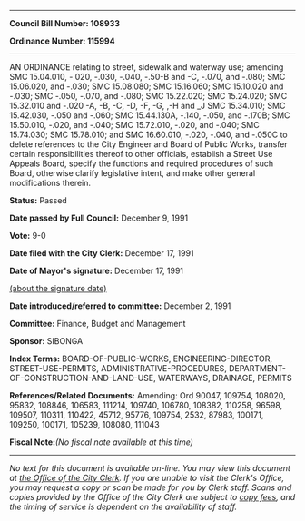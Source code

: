 

********

**Council Bill Number: 108933**
   
**Ordinance Number: 115994**
********

 AN ORDINANCE relating to street, sidewalk and waterway use; amending SMC 15.04.010, - 020, -.030, -.040, -.50-B and -C, -.070, and -.080; SMC 15.06.020, and -.030; SMC 15.08.080; SMC 15.16.060; SMC 15.10.020 and -.030; SMC -.050, -.070, and -.080; SMC 15.22.020; SMC 15.24.020; SMC 15.32.010 and -.020 -A, -B, -C, -D, -F, -G, ,-H and \_J SMC 15.34.010; SMC 15.42.030, -.050 and -.060; SMC 15.44.130A, -.140, -.050, and -.170B; SMC 15.50.010, -.020, and -.040; SMC 15.72.010, -.020, and -.040; SMC 15.74.030; SMC 15.78.010; and SMC 16.60.010, -.020, -.040, and -.050C to delete references to the City Engineer and Board of Public Works, transfer certain responsibilities thereof to other officials, establish a Street Use Appeals Board, specify the functions and required procedures of such Board, otherwise clarify legislative intent, and make other general modifications therein.

**Status:** Passed
   
**Date passed by Full Council:** December 9, 1991
   
**Vote:** 9-0
   
**Date filed with the City Clerk:** December 17, 1991
   
**Date of Mayor's signature:** December 17, 1991
   
[(about the signature date)](/~public/approvaldate.htm)
   
   
   
**Date introduced/referred to committee:** December 2, 1991
   
**Committee:** Finance, Budget and Management
   
**Sponsor:** SIBONGA
   
   
**Index Terms:** BOARD-OF-PUBLIC-WORKS, ENGINEERING-DIRECTOR, STREET-USE-PERMITS, ADMINISTRATIVE-PROCEDURES, DEPARTMENT-OF-CONSTRUCTION-AND-LAND-USE, WATERWAYS, DRAINAGE, PERMITS

**References/Related Documents:** Amending: Ord 90047, 109754, 108020, 95832, 108846, 106583, 111214, 109740, 106780, 108382, 110258, 96598, 109507, 110311, 110422, 45712, 95776, 109754, 2532, 87983, 100171, 109250, 100171, 105239, 108080, 111043

**Fiscal Note:**_(No fiscal note available at this time)_
********

_No text for this document is available on-line. You may view this document at [the Office of the City Clerk](http://www.seattle.gov/leg/clerk/contactUs.htm). If you are unable to visit the Clerk's Office, you may request a copy or scan be made for you by Clerk staff. Scans and copies provided by the Office of the City Clerk are subject to [copy fees](http://clerk.seattle.gov/~public/clerkfees.htm), and the timing of service is dependent on the availability of staff._

